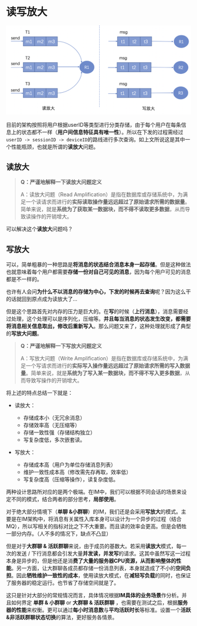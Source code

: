 # 读写放大

![](./images/ms4u6fkepdwse_dd2661ea83ca47f2b3e5951087152a0a.png)

目前的架构按照将用户根据userID等类型进行分类存储，由于每个用户在每条信息上的状态都不一样（**用户间信息特征具有唯一性**）。所以在下发的过程需经过`userID -> sessionID -> deviceID`的路线进行多次查询。如上文所说这是其中一个性能瓶颈，也就是所谓的**读放大**问题。

## 读放大

> **Q：严谨地解释一下读放大问题定义**
>
> A：读放大问题（Read Amplification）是指在数据库或存储系统中，为满足一个读请求而进行的**实际读取操作量远远超过了原始请求所需的数据量**。简单来说，就是**系统为了获取某一数据块，而不得不读取更多数据**，从而导致读操作的开销增大。

可以解决这个**读放大**问题吗？

## 写放大

可以，简单粗暴的一种思路是**将消息的状态结合消息本身一起存储**。但是这种做法也就意味着每个用户都需要**存储一份对自己可见的消息**，因为每个用户可见的消息都是不一样的。

也许有人会问**为什么不以消息的存储为中心，下发的时候再去查询**呢？因为这么干的话就回到原点成为读放大了...

但是这个思路首先对内存的压力是巨大的。在**写**的时候（**上行消息**），消息需要经过处理，这个处理可以是序列化，压缩等。**并且每当消息的状态发生改变，都需要将消息相关信息取出，修改后重新写入**。那么问题又来了，这种处理就形成了典型的**写放大问题**。


> **Q：严谨地解释一下写放大问题定义**
>
> A：写放大问题（Write Amplification）是指在数据库或存储系统中，为满足一个写请求而进行的**实际写入操作量远远超过了原始请求所需的写入数据量**。简单来说，就是**系统为了写入某一数据块，而不得不写入更多数据**，从而导致写操作的开销增大。

将上述的特点总结一下就是：

-   读放大：

    -   存储成本小（无冗余消息）
    -   存储效率高（无压缩等）
    -   存储一致性强（存储结构独立）
    -   写复杂度低，多次嵌套读。

-   写放大：

    -   存储成本高（用户为单位存储消息列表）
    -   维护一致性成本高（修改需先存再取，效率低）
    -   写复杂度高（压缩等操作），读复杂度低。

两种设计思路所对应的是两个极端。在IM中，我们可以根据不同会话的场景来设定不同的模式，结合两者的部分思考，**局部使用**。

对于绝大部分情境下（**单聊 &小群聊**）的IM，我们还是会采用**写放大**的模式。主要是在IM架构中，将消息有关属性入库本身可以设计为一个异步的过程（结合MQ），所以写相关的指标对比之下不大重要。而且读的效率会更高。但是会牺牲一部分内存。（人不多的情况下，缺点不凸显）

但是对于**大群聊 & 活跃群聊**来说，由于成员的基数大。若采用**读放大**模式，每一次的发送 / 下行消息都会引发大量**并发读，并发写**的请求。这其中虽然写这一过程本身是异步的，但是他还是消**费了大量的服务器CPU资源，从而影响整体的性能**。另一方面，让大群聊各成员都存储一份消息列表，本身就造成了不小的**空间负担**。因此**牺牲维护一致性的成本**，使用读放大模式，在**减轻写负载**的同时，也保证了服务器的稳定运行。也节省了存储空间就是了。

这只是针对大部分的常规情况而言，具体情况根据**IM具体的业务场景**作分析。并且如何界定 **单群 & 小群聊** or **大群聊 & 活跃群聊** ，也需要在测试之后，根据**服务器的性能**来权衡。更可以通过**每小时消息数**与**平均活跃时长**等标准。设置一个**活跃&非活跃群聊状态切换**的算法，更好服务各情景。